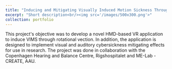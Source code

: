 ```yaml
---
title: "Inducing and Mitigating Visually Induced Motion Sickness Through Virtual Reality"
excerpt: "Short description<br/><img src='/images/500x300.png'>"
collection: portfolio
---
```


This project's objective was to develop a novel HMD-based VR application to induce VIMS through rotational vection. In addition, the application is designed to implement visual and auditory cybersickness mitigating effects for use in research. The project was done in collaboration with the Copenhagen Hearing and Balance Centre, Rigshospitalet and ME-Lab - CREATE, AAU.
